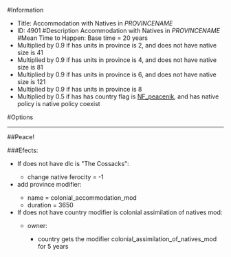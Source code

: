 #Information
 - Title: Accommodation with Natives in $PROVINCENAME$
 - ID: 4901
#Description
Accommodation with Natives in $PROVINCENAME$
#Mean Time to Happen:
Base time = 20 years
 - Multiplied by 0.9 if has units in province is 2, and does not have native size is 41
 - Multiplied by 0.9 if has units in province is 4, and does not have native size is 81
 - Multiplied by 0.9 if has units in province is 6, and does not have native size is 121
 - Multiplied by 0.9 if has units in province is 8
 - Multiplied by 0.5 if has has country flag is [NF_peacenik](../flags/nf_peacenik.md), and has native policy is native policy coexist

#Options

___
##Peace!

###Efects:<ul><li>If does not have dlc is "The Cossacks":</li><ul><li>change native ferocity = -1</li></ul><li>add province modifier:</li><ul><li>name = colonial_accommodation_mod</li><li>duration = 3650</li></ul><li>If does not have country modifier is colonial assimilation of natives mod:</li><ul><li>owner:</li><ul><li>country gets the modifier colonial_assimilation_of_natives_mod for 5 years</li></ul></ul></ul>
